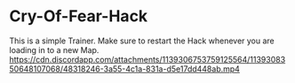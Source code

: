 # Cry-Of-Fear-Hack

This is a simple Trainer. 
Make sure to restart the Hack whenever you are loading in to a new Map.
https://cdn.discordapp.com/attachments/1139306753759125564/1139308350648107068/48318246-3a55-4c1a-831a-d5e17dd448ab.mp4

